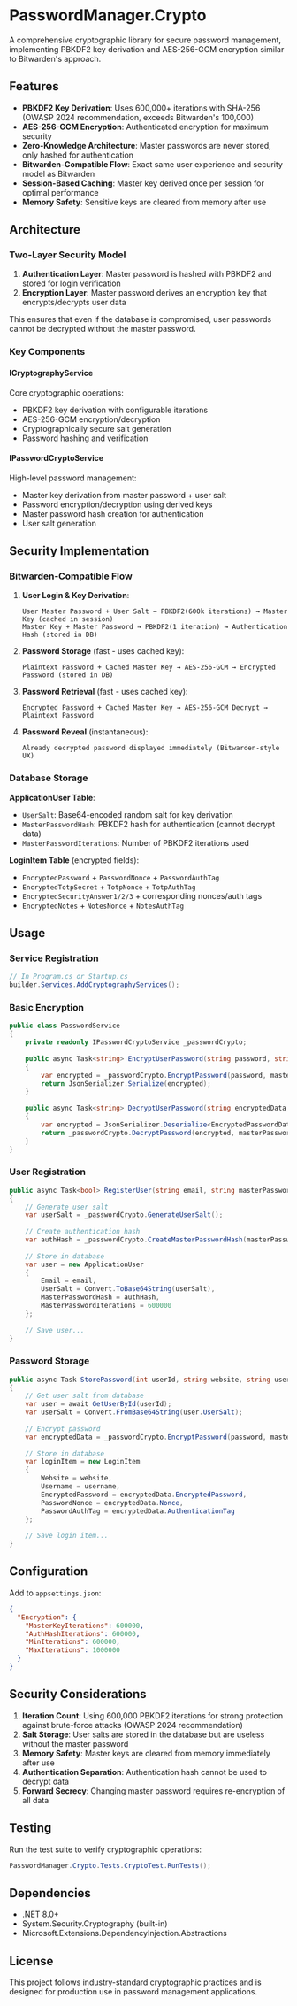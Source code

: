 # PasswordManager.Crypto

A comprehensive cryptographic library for secure password management, implementing PBKDF2 key derivation and AES-256-GCM encryption similar to Bitwarden's approach.

## Features

- **PBKDF2 Key Derivation**: Uses 600,000+ iterations with SHA-256 (OWASP 2024 recommendation, exceeds Bitwarden's 100,000)
- **AES-256-GCM Encryption**: Authenticated encryption for maximum security
- **Zero-Knowledge Architecture**: Master passwords are never stored, only hashed for authentication
- **Bitwarden-Compatible Flow**: Exact same user experience and security model as Bitwarden
- **Session-Based Caching**: Master key derived once per session for optimal performance
- **Memory Safety**: Sensitive keys are cleared from memory after use

## Architecture

### Two-Layer Security Model

1. **Authentication Layer**: Master password is hashed with PBKDF2 and stored for login verification
2. **Encryption Layer**: Master password derives an encryption key that encrypts/decrypts user data

This ensures that even if the database is compromised, user passwords cannot be decrypted without the master password.

### Key Components

#### ICryptographyService
Core cryptographic operations:
- PBKDF2 key derivation with configurable iterations
- AES-256-GCM encryption/decryption
- Cryptographically secure salt generation
- Password hashing and verification

#### IPasswordCryptoService
High-level password management:
- Master key derivation from master password + user salt
- Password encryption/decryption using derived keys
- Master password hash creation for authentication
- User salt generation

## Security Implementation

### Bitwarden-Compatible Flow

1. **User Login & Key Derivation**:
   ```
   User Master Password + User Salt → PBKDF2(600k iterations) → Master Key (cached in session)
   Master Key + Master Password → PBKDF2(1 iteration) → Authentication Hash (stored in DB)
   ```

2. **Password Storage** (fast - uses cached key):
   ```
   Plaintext Password + Cached Master Key → AES-256-GCM → Encrypted Password (stored in DB)
   ```

3. **Password Retrieval** (fast - uses cached key):
   ```
   Encrypted Password + Cached Master Key → AES-256-GCM Decrypt → Plaintext Password
   ```

4. **Password Reveal** (instantaneous):
   ```
   Already decrypted password displayed immediately (Bitwarden-style UX)
   ```

### Database Storage

**ApplicationUser Table**:
- `UserSalt`: Base64-encoded random salt for key derivation
- `MasterPasswordHash`: PBKDF2 hash for authentication (cannot decrypt data)
- `MasterPasswordIterations`: Number of PBKDF2 iterations used

**LoginItem Table** (encrypted fields):
- `EncryptedPassword` + `PasswordNonce` + `PasswordAuthTag`
- `EncryptedTotpSecret` + `TotpNonce` + `TotpAuthTag`
- `EncryptedSecurityAnswer1/2/3` + corresponding nonces/auth tags
- `EncryptedNotes` + `NotesNonce` + `NotesAuthTag`

## Usage

### Service Registration

```csharp
// In Program.cs or Startup.cs
builder.Services.AddCryptographyServices();
```

### Basic Encryption

```csharp
public class PasswordService
{
    private readonly IPasswordCryptoService _passwordCrypto;
    
    public async Task<string> EncryptUserPassword(string password, string masterPassword, byte[] userSalt)
    {
        var encrypted = _passwordCrypto.EncryptPassword(password, masterPassword, userSalt);
        return JsonSerializer.Serialize(encrypted);
    }
    
    public async Task<string> DecryptUserPassword(string encryptedData, string masterPassword, byte[] userSalt)
    {
        var encrypted = JsonSerializer.Deserialize<EncryptedPasswordData>(encryptedData);
        return _passwordCrypto.DecryptPassword(encrypted, masterPassword, userSalt);
    }
}
```

### User Registration

```csharp
public async Task<bool> RegisterUser(string email, string masterPassword)
{
    // Generate user salt
    var userSalt = _passwordCrypto.GenerateUserSalt();
    
    // Create authentication hash
    var authHash = _passwordCrypto.CreateMasterPasswordHash(masterPassword, userSalt);
    
    // Store in database
    var user = new ApplicationUser
    {
        Email = email,
        UserSalt = Convert.ToBase64String(userSalt),
        MasterPasswordHash = authHash,
        MasterPasswordIterations = 600000
    };
    
    // Save user...
}
```

### Password Storage

```csharp
public async Task StorePassword(int userId, string website, string username, string password, string masterPassword)
{
    // Get user salt from database
    var user = await GetUserById(userId);
    var userSalt = Convert.FromBase64String(user.UserSalt);
    
    // Encrypt password
    var encryptedData = _passwordCrypto.EncryptPassword(password, masterPassword, userSalt);
    
    // Store in database
    var loginItem = new LoginItem
    {
        Website = website,
        Username = username,
        EncryptedPassword = encryptedData.EncryptedPassword,
        PasswordNonce = encryptedData.Nonce,
        PasswordAuthTag = encryptedData.AuthenticationTag
    };
    
    // Save login item...
}
```

## Configuration

Add to `appsettings.json`:

```json
{
  "Encryption": {
    "MasterKeyIterations": 600000,
    "AuthHashIterations": 600000,
    "MinIterations": 600000,
    "MaxIterations": 1000000
  }
}
```

## Security Considerations

1. **Iteration Count**: Using 600,000 PBKDF2 iterations for strong protection against brute-force attacks (OWASP 2024 recommendation)
2. **Salt Storage**: User salts are stored in the database but are useless without the master password
3. **Memory Safety**: Master keys are cleared from memory immediately after use
4. **Authentication Separation**: Authentication hash cannot be used to decrypt data
5. **Forward Secrecy**: Changing master password requires re-encryption of all data

## Testing

Run the test suite to verify cryptographic operations:

```csharp
PasswordManager.Crypto.Tests.CryptoTest.RunTests();
```

## Dependencies

- .NET 8.0+
- System.Security.Cryptography (built-in)
- Microsoft.Extensions.DependencyInjection.Abstractions

## License

This project follows industry-standard cryptographic practices and is designed for production use in password management applications.
